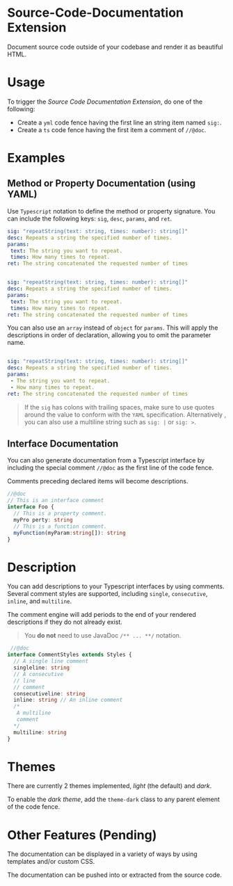 # Source-Code-Documentation Extension

Document source code outside of your codebase and render it as beautiful HTML.

# Usage

To trigger the *Source Code Documentation Extension*, do one of the following:
* Create a `yml` code fence having the first line an string item named `sig:`.
* Create a `ts` code fence having the first item a comment of `//@doc`.

# Examples
## Method or Property Documentation (using YAML)

Use `Typescript` notation to define the method or property signature.  You can include the following keys: `sig`, `desc`, `params`, and `ret`.

```yml
sig: "repeatString(text: string, times: number): string[]"
desc: Repeats a string the specified number of times.
params:
 text: The string you want to repeat.
 times: How many times to repeat.
ret: The string concatenated the requested number of times
```

```yml

sig: "repeatString(text: string, times: number): string[]"
desc: Repeats a string the specified number of times.
params:
 text: The string you want to repeat.
 times: How many times to repeat.
ret: The string concatenated the requested number of times
```

You can also use an 	`array` instead of `object` for `params`.  This will apply the descriptions in order of declaration, allowing you to omit the parameter name.

```yml

sig: "repeatString(text: string, times: number): string[]"
desc: Repeats a string the specified number of times.
params:
 - The string you want to repeat.
 - How many times to repeat.
ret: The string concatenated the requested number of times
```

> If the `sig` has colons with trailing spaces, make sure to use quotes around the value to conform with the 	`YAML` specification.  Alternatively , you can also use a multiline string such as `sig: |` or `sig: >`.

## Interface Documentation
You can also generate documentation from a Typescript interface by including the special comment `//@doc` as the first line of the code fence.

Comments preceding declared items will become descriptions.
```ts
//@doc
// This is an interface comment
interface Foo {
  // This is a property comment.
  myPro perty: string
  // This is a function comment.
  myFunction(myParam:string[]): string
}
```

# Description
You can add descriptions to your Typescript interfaces by using comments.
Several comment styles are supported, including  `single`, `consecutive`, `inline`, and `multiline`.

The comment engine will add periods to the end of your rendered descriptions if they do not already exist.

> You **do not** need to use JavaDoc `/** ... **/` notation.

```ts
 //@doc
interface CommentStyles extends Styles {
  // A single line comment
  singleline: string
  // A consecutive
  // line
  // comment
  consecutiveline: string
  inline: string // An inline comment
  /*
   A multiline
   comment
  */
  multiline: string
}
```

# Themes
There are currently 2 themes implemented, *light* (the default) and *dark*.

To enable the *dark theme*, add the `theme-dark` class to any parent element of the code fence.

# Other Features (Pending)
The documentation can be displayed in a variety of ways by using templates and/or custom CSS.

The documentation can be pushed into or extracted from the source code.

<!--stackedit_data:
eyJoaXN0b3J5IjpbLTE0MjA5NDk4ODgsMTY0MzkxMjkyOCwxMT
YyMDk3MTc4LC0xNjQyMjg2NjA1LDEwNDA0NTk1NTMsMTgyMjc0
MTg3NCwtMjE0MTc1OTQwLC0xOTkxOTU1NzUyLDEwOTk0NDM5MC
wxMzA5NTUxODIsMjM3OTY0OTUxLC05MTk5MDEzODEsNTAxMjU0
MjE1LC0xMDQxMjUwNzE2LC0xMjI4NzM5ODg3LDE0NzQwNTc0MT
QsLTE4NTI4Nzk3MzMsODk4ODU2MzEwLC0xMTY3OTY3OTQ0LC0x
MDU5Mjg4NDczXX0=
-->